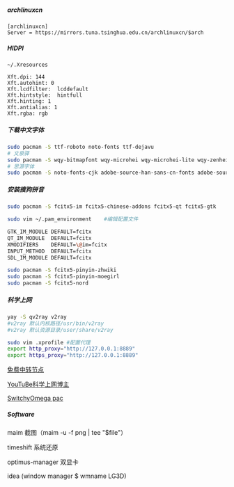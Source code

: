 ##### archlinuxcn

```
[archlinuxcn]
Server = https://mirrors.tuna.tsinghua.edu.cn/archlinuxcn/$arch
```

##### HIDPI

```
~/.Xresources

Xft.dpi: 144
Xft.autohint: 0
Xft.lcdfilter:  lcddefault
Xft.hintstyle:  hintfull
Xft.hinting: 1
Xft.antialias: 1
Xft.rgba: rgb
```

##### 下载中文字体

```bash
sudo pacman -S ttf-roboto noto-fonts ttf-dejavu
# 文泉驿
sudo pacman -S wqy-bitmapfont wqy-microhei wqy-microhei-lite wqy-zenhei
# 思源字体
sudo pacman -S noto-fonts-cjk adobe-source-han-sans-cn-fonts adobe-source-han-serif-cn-fonts
```

##### 安装搜狗拼音

```bash
sudo pacman -S fcitx5-im fcitx5-chinese-addons fcitx5-qt fcitx5-gtk

sudo vim ~/.pam_environment    #编辑配置文件

GTK_IM_MODULE DEFAULT=fcitx
QT_IM_MODULE  DEFAULT=fcitx
XMODIFIERS    DEFAULT=\@im=fcitx
INPUT_METHOD  DEFAULT=fcitx
SDL_IM_MODULE DEFAULT=fcitx

sudo pacman -S fcitx5-pinyin-zhwiki
sudo pacman -S fcitx5-pinyin-moegirl
sudo pacman -S fcitx5-nord
```

##### 科学上网

```bash
yay -S qv2ray v2ray 
#v2ray 默认内核路径/usr/bin/v2ray
#v2ray 默认资源目录/user/share/v2ray

sudo vim .xprofile #配置代理
export http_proxy="http://127.0.0.1:8889"
export https_proxy="http://127.0.0.1:8889" 
```

[免费中转节点](https://github.com/freefq/free)

[YouTuBe科学上网博主](https://www.youtube.com/channel/UCEBoI_hmSUNjRU4O86Y6TJg)

[SwitchyOmega pac](https://raw.githubusercontent.com/gfwlist/gfwlist/master/gfwlist.txt)



##### Software
maim  截图（maim -u -f png | tee "$file"）

timeshift 系统还原

optimus-manager 双显卡

idea (window manager $ wmname LG3D)








